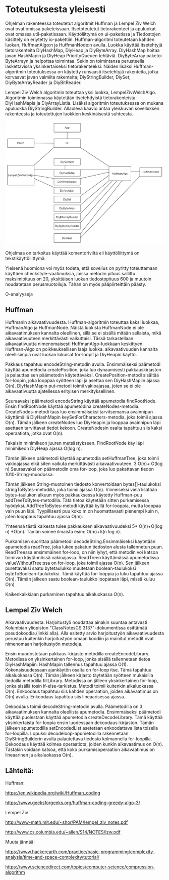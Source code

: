 # Toteutuksesta yleisesti

Ohjelman rakenteessa toteutetut algoritmit Huffman ja Lempel Ziv Welch ovat ovat omissa paketeissaan. Itsetoteutetut tietorakenteet ja apuluokat ovat omassa util-paketissaan. Käyttöliittymä on ui-paketissa ja Tiedostojen käsittely on eriytetty io-pakettiin. Huffman-algoritmi toteutetaan kahden luokan, HuffmanAlgo:n ja HuffmanNode:n avulla. Luokka käyttää itsetehtyjä tietorakenteita DiyHashMap, DiyHeap ja DiyByteArray. DiyHashMap hoitaa javan HashMapin ja DiyHeap PriorityQueuen tehtäviä. DiyByteArray paketoi ByteArrayn ja helpottaa toimintaa. Sekin on toimintansa perusteella laskettavissa yksinkertaiseksi tietorakenteeksi. Näiden lisäksi Huffman-algoritmin toteutuksessa on käytetty runsaasti itsetehtyjä rakenteita, jotka korvaavat javan valmiita rakenteita; DiyStringBuilder, DiySet, DiyByteArrayReader ja DiyBitReader.

Lempel Ziv Welch algoritmin toteuttaa yksi luokka, LempelZivWelchAlgo. Algoritmin toiminnassa käytetään itsetehdyistä tietorakenteista DiyHashMapia ja DiyArrayListia. Lisäksi algoritmin toteutuksessa on mukana apuluokka DiyStringBuilder. Allaoleva kaavio antaa yleiskuvan sovelluksen rakenteesta ja toteutettujen luokkien keskinäisestä suhteesta.

![Luokkakaavio](https://github.com/att78/NalleZip/blob/master/documentation/NalleZip_toteutunut.png)

Ohjelmaa on tarkoitus käyttää komentoriviltä eli käyttöliittymä on tekstikäyttöliittymä.

Yleisenä huomiona voi myös todeta, että sovellus on pyritty toteuttamaan käyttäen checkstyle-vaatimuksia, joissa metodin pituus sallittu maksimipituus on 20, yksittäisen luokan tiedostopituus 600 ja muutoin noudatetaan perusmuotoiluja. Tähän on myös pääpiirteittäin päästy.



O-analyyseja
## Huffman
Huffmanin aikavaativuudesta. Huffman-algoritmin toteuttaa kaksi luokkaa, HuffmanAlgo ja HuffmanNode. Näistä luokista HuffmanNode ei ole aikavaatimuksen kannalta oleellinen, sillä se ei sisällä mitään sellaista, mikä aikavaativuuteen merkittävästi vaikuttaisi. Tässä tarkastellaan aikavaativuutta nimenomaisesti HuffmanAlgo-luokkaan keskittyen. Huffman-Algo on poikkeuksellisen laaja luokka. aikavaativuuden kannalta oleellisimpia ovat luokan lukuisat for-loopit ja DiyHeapin käyttö.

Pakkaus tapahtuu encodeString-metodin avulla. Ensimmäiseksi päämetodi käyttää apumetodia createPosition, joka luo dynaamisesti pakkauskirjaston ja palauttaa sen päämetodin käytettäväksi. CreatePosition-metodi sisältää for-loopin, joka looppaa syötteen läpi ja asettaa sen DiyHashMapiin ajassa O(n). DiyHashMapin put-metodi toimii vakioajassa, joten se ei ole aikavaativuutta ajatellessa erityisen merkityksellinen.

Seuraavaksi päämetodi encodeString käyttää apumetodia findRootNode.  Ensin findRootNode käyttää apumetodina createNodes-metodia. 
CreateNodes-metodi taas luo ensimmäiseksi tarvitsemansa avainnipun käyttämällä DiyHashMapin keySetForCharacters-metodia, joka toimii ajassa O(n). Tämän jälkeen createNodes luo DiyHeapin ja looppaa avainnipun läpi asettaen tarvittavat tiedot kekoon. CreateNodesin osalta tapahtuu siis kaksi operaatiota, jotka ovat O(n). 

Takaisin minimikeon juuren metsästykseen. FindRootNode käy läpi minimikeon DiyHeap ajassa O(log n). 

Tämän jälkeen päämetodi käyttää apumetodia setHuffmanTree, joka toimii vakioajassa eikä siten vaikuta merkittävästi aikavaativuuteen.
3 O(n)+ O(log n)
Seuraavaksi on päämetodin oma for-loop, joka luo pakattavan tiedon 1010-String-muodossa.

Tämän jälkeen String-muotoinen tiedosto konvertoidaan bytes[]-taulukoksi stringToBytes-metodilla, joka toimii ajassa O(n). Viimeiseksi vielä lisätään bytes-taulukon alkuun myös pakkauksessa käytetty Huffman-puu addTreeToBytes-metodilla. Tätä tietoa käytetään sitten purkamisessa hyödyksi. AddTreeToBytes-metodi käyttää kyllä for-looppia, mutta looppaa vain puun läpi. Tyypillisesti puu koko m on huomattavasti pienempi kuin n, joten looppaus tapahtuu ajassa O(m).

Yhteensä tästä kaikesta tulee pakkauksen aikavaativuudeksi 5* O(n)+O(log n) +O(m). Tämän voinee ilmaista esim: O(m)+5(n log n).

Purkamisen suorittaa päämetodi decodeString.Ensimmäiseksi käytetään apumetodia readTree, joka lukee pakatun tiedoston alusta tallennetun puun. ReadTreessa ensimmäinen for-loop, on niin lyhyt, että metodin voi katsoa toimivan käytännössä vakioajassa. ReadTreen käyttämässä apumetodissa valueWithoutTree:ssa on for-loop, joka toimii ajassa O(n).
Sen jälkeen purettavaksi saatu bytetaulukko muutetaan boolean-taulukoksi byteToBoolean-taulukoksi. Tämä käyttää for-looppia ja luku tapahtuu ajassa O(n). Tämän jälkeen saatu boolean-taulukko loopataan läpi, missä kuluu O(n)

Kaikenkaikkiaan purkaminen tapahtuu aikaluokassa O(n).



## Lempel Ziv Welch
Aikavaativuudesta. Harjoitustyö noudattaa ainakin suuntaa antavasti Kolumbian yliopiston "ClassNotesCS 3137"-dokumentissa esittämää pseudokoodia.(linkki alla).  Alla esitetty arvio harjoitustyön aikavaativuudesta perustuu kuitenkin harjoitustyön omaan koodiin ja mainitut metodit ovat nimenomaan harjoitustyön metodeja.

Ensin muodostetaan pakkaus-kirjasto metodilla createEncodeLibrary. Metodissa on yksinkertainen for-loop, jonka sisällä tallennetaan tietoa DiyHashMapiin. HashMapin tallennus tapahtuu ajassa O(1). Kokonaisuudessaan ajankäytön osalta on for-loop itse. Tämä tapahtuu aikaluokassa O(n). Tämän jälkeen kirjasto täytetään syötteen mukaisilla tiedoilla metodilla fillLibrary. Metodissa on jälleen yksinkertainen for-loop, jonka sisällä tosin if-else-tarkistus. Metodi toimii kuitenkin aikaluokassa O(n).
Enkoodaus tapahtuu siis kahden operaation, joiden aikavaatimus on O(n) avulla.  Enkoodaus tapahtuu siis lineaarisessa ajassa.

Dekoodaus toimii decodeString-metodin avulla. Päämetodilla on 3 aikavaatimuksen kannalta oleellista apumetodia. Ensimmäiseksi päämetodi käyttää puolestaan käyttää  apumetodia createDecodeLibrary. Tämä käyttää yksinkertaista for-loopia ensin luodessaan dekoodaus-kirjaston. Tämän jälkeen apumetodilla setEncodedList asetetaan enkoodattava lista toisella for-loopilla. Lopuksi decodeloop-apumetodilla rakennetaan DiyStringBuilderin avulla palautettava tiedosto kolmannella for-loopilla. Dekoodaus käyttää kolmea operaatiota, joiden kunkin aikavaatimus on O(n). Tästäkin voidaan katsoa, että koko purkamisoperaation aikavaatimus on lineaarinen ja aikaluokassa O(n). 



## Lähteitä:

Huffman:

https://en.wikipedia.org/wiki/Huffman_coding

https://www.geeksforgeeks.org/huffman-coding-greedy-algo-3/

Lempel Ziv

http://www-math.mit.edu/~shor/PAM/lempel_ziv_notes.pdf

http://www.cs.columbia.edu/~allen/S14/NOTES/lzw.pdf

Muuta jännää:

https://www.hackerearth.com/practice/basic-programming/complexity-analysis/time-and-space-complexity/tutorial/

https://www.sciencedirect.com/topics/computer-science/compression-algorithm
